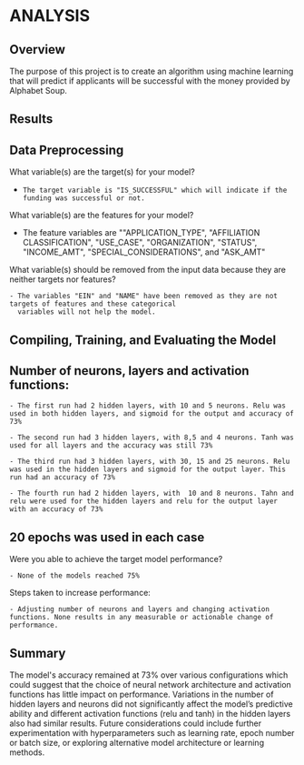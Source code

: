 # **ANALYSIS**


## **Overview**
  The purpose of this project is to create an algorithm using machine learning that will predict if applicants will be successful with the money provided by Alphabet Soup.
  
## **Results**
## **Data Preprocessing**

   What variable(s) are the target(s) for your model? 
  
  - 	The target variable is "IS_SUCCESSFUL" which will indicate if the funding was successful or not.
  
   What variable(s) are the features for your model?

   - 	The feature variables are ""APPLICATION_TYPE", "AFFILIATION CLASSIFICATION", "USE_CASE", "ORGANIZATION", "STATUS", "INCOME_AMT", "SPECIAL_CONSIDERATIONS", and "ASK_AMT"
  
  What variable(s) should be removed from the input data because they are neither targets nor features? 
    
    - The variables "EIN" and "NAME" have been removed as they are not targets of features and these categorical 
      variables will not help the model.

## **Compiling, Training, and Evaluating the Model**

  ## Number of neurons, layers and activation functions:
  
    - The first run had 2 hidden layers, with 10 and 5 neurons. Relu was used in both hidden layers, and sigmoid for the output and accuracy of 73%
  
    - The second run had 3 hidden layers, with 8,5 and 4 neurons. Tanh was used for all layers and the accuracy was still 73%
  
    - The third run had 3 hidden layers, with 30, 15 and 25 neurons. Relu was used in the hidden layers and sigmoid for the output layer. This run had an accuracy of 73%
  
    - The fourth run had 2 hidden layers, with  10 and 8 neurons. Tahn and relu were used for the hidden layers and relu for the output layer with an accuracy of 73%

 ## 20 epochs was used in each case
  
  Were you able to achieve the target model performance? 
  
    - None of the models reached 75%
    
  Steps taken to increase performance:
  
    - Adjusting number of neurons and layers and changing activation functions. None results in any measurable or actionable change of performance.
  
  
## **Summary**

The model's accuracy remained at 73% over various configurations which could suggest that the choice of neural network architecture and activation functions has little impact on performance. Variations in the number of hidden layers and neurons did not significantly affect the model’s predictive ability and different activation functions (relu and tanh) in the hidden layers also had similar results. Future considerations could include further experimentation with hyperparameters such as learning rate, epoch number or batch size, or exploring alternative model architecture or learning methods.

